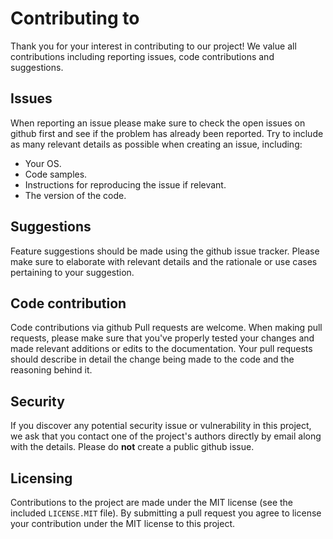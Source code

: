 # Contributing to <project name>

Thank you for your interest in contributing to our project! We value all contributions including reporting issues, code contributions and suggestions.

## Issues

When reporting an issue please make sure to check the open issues on github first and see if the problem has already been reported.
Try to include as many relevant details as possible when creating an issue, including:
* Your OS.
* Code samples.
* Instructions for reproducing the issue if relevant.
* The version of the code.

## Suggestions
Feature suggestions should be made using the github issue tracker. Please make sure to elaborate with relevant details and the rationale or use cases pertaining to your suggestion.

## Code contribution
Code contributions via github Pull requests are welcome.
When making pull requests, please make sure that you've properly tested your changes and made relevant additions or edits to the documentation.
Your pull requests should describe in detail the change being made to the code and the reasoning behind it.


## Security

If you discover any potential security issue or vulnerability in this project, we ask that you contact one of the project's authors directly by email along with the details.
Please do **not** create a public github issue.

## Licensing

Contributions to the project are made under the MIT license (see the included `LICENSE.MIT` file).
By submitting a pull request you agree to license your contribution under the MIT license to this project.